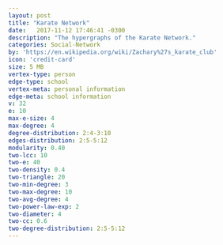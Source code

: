 ```yaml
---
layout: post
title: "Karate Network"
date:   2017-11-12 17:46:41 -0300
description: "The hypergraphs of the Karate Network."
categories: Social-Network
by: 'https://en.wikipedia.org/wiki/Zachary%27s_karate_club'
icon: 'credit-card'
size: 5 MB
vertex-type: person
edge-type: school
vertex-meta: personal information
edge-meta: school information
v: 32
e: 10
max-e-size: 4
max-degree: 4
degree-distribution: 2:4-3:10
edges-distribution: 2:5-5:12
modularity: 0.40
two-lcc: 10
two-e: 40
two-density: 0.4
two-triangle: 20
two-min-degree: 3
two-max-degree: 10
two-avg-degree: 4
two-power-law-exp: 2
two-diameter: 4
two-cc: 0.6
two-degree-distribution: 2:5-5:12
---
```

